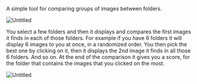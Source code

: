 A simple tool for comparing groups of images between folders.

![Untitled](https://github.com/user-attachments/assets/9879d30e-3db6-417e-b64f-d92c27adcf35)

You select a few folders and then it displays and compares the first images it finds in each of those folders.
For example if you have 6 folders it will display 6 images to you at once, in a randomized order. You then pick the best one by clicking on it, then it displays the 2nd image it finds in all those 6 folders. And so on.
At the end of the comparison it gives you a score, for the folder that contains the images that you clicked on the most.

![Untitled](https://github.com/user-attachments/assets/abc7c95c-8a37-4a53-83e4-231820f96d3b)
